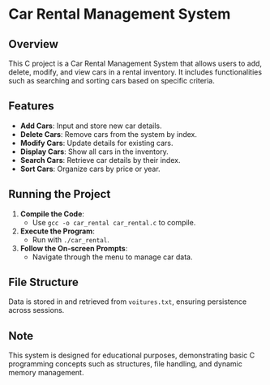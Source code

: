 # Car Rental Management System

## Overview
This C project is a Car Rental Management System that allows users to add, delete, modify, and view cars in a rental inventory. It includes functionalities such as searching and sorting cars based on specific criteria.

## Features
- **Add Cars**: Input and store new car details.
- **Delete Cars**: Remove cars from the system by index.
- **Modify Cars**: Update details for existing cars.
- **Display Cars**: Show all cars in the inventory.
- **Search Cars**: Retrieve car details by their index.
- **Sort Cars**: Organize cars by price or year.

## Running the Project
1. **Compile the Code**:
   - Use `gcc -o car_rental car_rental.c` to compile.
2. **Execute the Program**:
   - Run with `./car_rental`.
3. **Follow the On-screen Prompts**:
   - Navigate through the menu to manage car data.

## File Structure
Data is stored in and retrieved from `voitures.txt`, ensuring persistence across sessions.

## Note
This system is designed for educational purposes, demonstrating basic C programming concepts such as structures, file handling, and dynamic memory management.

